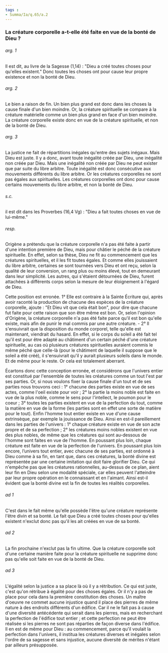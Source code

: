 ```yaml
---
tags : 
- Summa/Ia/q.65/a.2
---
```


### La créature corporelle a-t-elle été faite en vue de la bonté de Dieu ?

###### arg. 1
Il est dit, au livre de la Sagesse (1,14) : "Dieu a créé toutes choses pour qu'elles existent." Donc toutes les choses ont pour cause leur propre existence et non la bonté de Dieu. 

###### arg. 2
Le bien a raison de fin. Un bien plus grand est donc dans les choses la cause finale d'un bien moindre. Or, la créature spirituelle se compare à la créature matérielle comme un bien plus grand en face d'un bien moindre. La créature corporelle existe donc en vue de la créature spirituelle, et non de la bonté de Dieu. 

###### arg. 3
La justice ne fait de répartitions inégales qu'entre des sujets inégaux. Mais Dieu est juste. Il y a donc, avant toute inégalité créée par Dieu, une inégalité non créée par Dieu. Mais une inégalité non créée par Dieu ne peut exister que par suite du libre arbitre. Toute inégalité est donc consécutive aux mouvements différents du libre arbitre. Or les créatures corporelles ne sont pas égales aux spirituelles. Les créatures corporelles ont donc pour cause certains mouvements du libre arbitre, et non la bonté de Dieu. 

###### s.c.
il est dit dans les Proverbes (16,4 Vg) : "Dieu a fait toutes choses en vue de lui-même." 

###### resp.
Origène a prétendu que la créature corporelle n'a pas été faite à partir d'une intention première de Dieu, mais pour châtier le péché de la créature spirituelle. En effet, selon sa thèse, Dieu ne fit au commencement que les créatures spirituelles, et il les fit toutes égales. Et comme elles jouissaient du libre arbitre, certaines se sont tournées vers Dieu et ont reçu, selon la qualité de leur conversion, un rang plus ou moins élevé, tout en demeurant dans leur simplicité. Les autres, qui s'étaient détournées de Dieu, furent attachées à différents corps selon la mesure de leur éloignement à l'égard de Dieu. 

Cette position est erronée. 1° Elle est contraire à la Sainte Écriture qui, après avoir raconté la production de chacune des espèces de la créature corporelle, ajoute : "Et Dieu vit que cela était bon", pour dire que chacune fut faite pour cette raison que son être même est bon. Or, selon l'opinion d'Origène, la créature corporelle n'a pas été faite parce qu'il est bon qu'elle existe, mais afin de punir le mal commis par une autre créature. - 2° Il s'ensuivrait que la disposition du monde corporel, telle qu'elle est maintenant, viendrait du hasard. En effet, si le corps du soleil a été fait tel qu'il est pour être adapté au châtiment d'un certain péché d'une créature spirituelle, au cas où plusieurs créatures spirituelles auraient commis le même péché que celle-là (pour le châtiment de laquelle il suppose que le soleil a été créé), il s'ensuivrait qu'il y aurait plusieurs soleils dans le monde. Et de même pour le reste. Or cela est totalement aberrant. 

Écartons donc cette conception erronée, et considérons que l'univers entier est constitué par l'ensemble de toutes les créatures comme un tout l'est par ses parties. Or, si nous voulons fixer la cause finale d'un tout et de ses parties nous trouvons ceci : 1° chacune des parties existe en vue de ses actes, comme l'oeil existe pour voir ; 2° la partie la moins noble est faite en vue de la plus noble, comme le sens pour l'intellect, le poumon pour le coeur ; 3° toutes les parties existent en vue de la perfection du tout, comme la matière en vue de la forme (les parties sont en effet une sorte de matière pour le tout). Enfin l'homme tout entier existe en vue d'une cause extrinsèque, par exemple la jouissance de Dieu. Ainsi en est-il pareillement dans les parties de l'univers : 1° chaque créature existe en vue de son acte propre et de sa perfection ; 2° les créatures moins nobles existent en vue des plus nobles, de même que les créatures qui sont au-dessous de l'homme sont faites en vue de l'homme. En poussant plus loin, chaque créature est faite en vue de la perfection de l'univers. En poussant plus loin encore, l’univers tout entier, avec chacune de ses parties, est ordonné à Dieu comme à sa fin, en tant que, dans ces créatures, la bonté divine est représentée par une certaine imitation qui doit faire glorifier Dieu. Ce qui n'empêche pas que les créatures rationnelles, au-dessus de ce plan, aient leur fin en Dieu selon une modalité spéciale, car elles peuvent l'atteindre par leur propre opération en le connaissant et en l'aimant. Ainsi est-il évident que la bonté divine est la fin de toutes les réalités corporelles. 

###### ad 1
C'est dans le fait même qu'elle possède l'être qu'une créature représente l'être divin et sa bonté. Le fait que Dieu a créé toutes choses pour qu'elles existent n'exclut donc pas qu'il les ait créées en vue de sa bonté. 

###### ad 2
La fin prochaine n'exclut pas la fin ultime. Que la créature corporelle soit d'une certaine manière faite pour la créature spirituelle ne supprime donc pas qu'elle soit faite en vue de la bonté de Dieu. 

###### ad 3
L'égalité selon la justice a sa place là où il y a rétribution. Ce qui est juste, c'est qu'on rétribue à égalité pour des choses égales. Or il n'y a pas de place pour cela dans la première constitution des choses. Un maître d'oeuvre ne commet aucune injustice quand il place des pierres de même nature à des endroits différents d'un édifice. Car il ne le fait pas à cause d'une diversité antécédente qui serait dans les pierres, mais en recherchant la perfection de l'édifice tout entier ; et cette perfection ne peut être réalisée si les pierres ne sont pas réparties de façon diverse dans l'édifice. Il en est de même pour Dieu : au commencement, parce qu'il voulait la perfection dans l'univers, il institua les créatures diverses et inégales selon l'ordre de sa sagesse et sans injustice, aucune diversité de mérites n'étant par ailleurs présupposée. 



